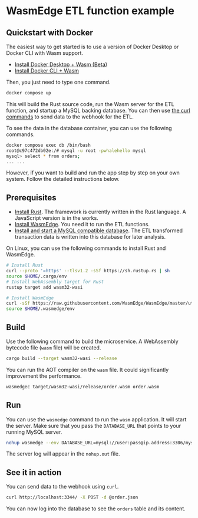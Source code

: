 # WasmEdge ETL function example

## Quickstart with Docker

The easiest way to get started is to use a version of Docker Desktop or Docker CLI with Wasm support.

* [Install Docker Desktop + Wasm (Beta)](https://docs.docker.com/desktop/wasm/)
* [Install Docker CLI + Wasm](https://github.com/chris-crone/wasm-day-na-22/tree/main/server)

Then, you just need to type one command.

```bash
docker compose up
```

This will build the Rust source code, run the Wasm server for the ETL function, and startup a MySQL backing database. You can then use [the curl commands](#see-it-in-action) to send data to the webhook for the ETL.

To see the data in the database container, you can use the following commands.

```bash
docker compose exec db /bin/bash 
root@c97c472db02e:/# mysql -u root -pwhalehello mysql
mysql> select * from orders;
... ...
```

However, if you want to build and run the app step by step on your own system. Follow the detailed instructions below.

## Prerequisites

* [Install Rust](https://www.rust-lang.org/tools/install). The framework is currently written in the Rust language. A JavaScript version is in the works.
* [Install WasmEdge](https://wasmedge.org/book/en/quick_start/install.html). You need it to run the ETL functions.
* [Install and start a MySQL compatible database](https://dev.mysql.com/doc/mysql-installation-excerpt/8.0/en/). The ETL transformed transaction data is written into this database for later analysis.

On Linux, you can use the following commands to install Rust and WasmEdge.

```bash
# Install Rust
curl --proto '=https' --tlsv1.2 -sSf https://sh.rustup.rs | sh
source $HOME/.cargo/env
# Install WebAssembly target for Rust
rustup target add wasm32-wasi

# Install WasmEdge
curl -sSf https://raw.githubusercontent.com/WasmEdge/WasmEdge/master/utils/install.sh | bash -s -- -e all
source $HOME/.wasmedge/env
```

## Build

Use the following command to build the microservice. A WebAssembly bytecode file (`wasm` file) will be created.

```bash
cargo build --target wasm32-wasi --release
```

You can run the AOT compiler on the `wasm` file. It could significantly improvement the performance.

```bash
wasmedgec target/wasm32-wasi/release/order.wasm order.wasm
```

## Run

You can use the `wasmedge` command to run the `wasm` application. It will start the server. Make sure that you pass the `DATABASE_URL` that points to your running MySQL server.

```bash
nohup wasmedge --env DATABASE_URL=mysql://user:pass@ip.address:3306/mysql order.wasm 2>&1 &
```

The server log will appear in the `nohup.out` file.

## See it in action

You can send data to the webhook using `curl`.

```bash
curl http://localhost:3344/ -X POST -d @order.json
```

You can now log into the database to see the `orders` table and its content.
